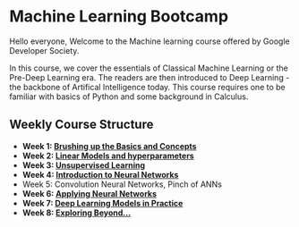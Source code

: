 # Machine Learning Bootcamp

Hello everyone, Welcome to the Machine learning course offered by Google Developer Society.

In this course, we cover the essentials of Classical Machine Learning or the Pre-Deep Learning era. The readers are then introduced to Deep Learning - the backbone of Artifical Intelligence today. This course requires one to be familiar with basics of Python and some background in Calculus.

## Weekly Course Structure
* **Week 1: [Brushing up the Basics and Concepts](https://github.com/wncc/learners-space/tree/master/Machine%20Learning/Week%201)**
* **Week 2: [Linear Models and hyperparameters](https://github.com/wncc/learners-space/tree/master/Machine%20Learning/Week%202)**
 * **Week 3: [ Unsupervised Learning](https://github.com/wncc/learners-space/tree/master/Machine%20Learning/Week%202)**
 * **Week 4: [Introduction to Neural Networks](https://github.com/wncc/learners-space/tree/master/Machine%20Learning/Week%204)**
  * Week 5: Convolution Neural Networks, Pinch of ANNs 
 * **Week 6: [Applying Neural Networks](https://github.com/wncc/learners-space/tree/master/Machine%20Learning/Week%205)**
 * **Week 7: [Deep Learning Models in Practice](https://github.com/wncc/learners-space/tree/master/Machine%20Learning/Week%206)**
 * **Week 8: [Exploring Beyond...](./End%20Term%20Assignment/README.md)**
 

